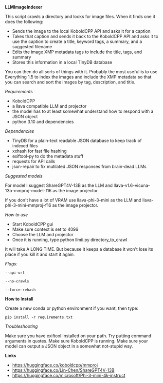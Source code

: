 **LLMImageIndexer**

This script crawls a directory and looks for image files. When it finds one it does the following:

* Sends the image to the local KoboldCPP API and asks it for a caption
* Takes that caption and sends it back to the KoboldCPP API and asks it to use the caption to create a title, keyword tags, a summary, and a suggested filename
* Edits the image XMP metadata tags to include the title, tags, and summary
* Stores this information in a local TinyDB database

You can then do all sorts of things with it. Probably the most useful is to use Everything 1.5 to index the images and include the XMP metadata so that you can search and sort the images by tag, description, and title.

*Requirements*

* KoboldCPP
* a llava compatible LLM and projector
* the model has to at least somewhat understand how to respond with a JSON object
* python 3.10 and dependencies

*Dependencies*

* TinyDB for a plain-text readable JSON database to keep track of indexed files
* xxhash for fast file hashing
* exiftool-py to do the metadata stuff
* requests for API calls
* json-repair to fix mutilated JSON responses from brain-dead LLMs

*Suggested models*

For model I suggest ShareGPT4V-13B as the LLM and llava-v1.6-vicuna-13b-mmproj-model-f16 as the image projector.

If you don't have a lot of VRAM use llava-phi-3-mini as the LLM and llava-phi-3-mini-mmproj-f16 as the image projector.

*How to use*

* Start KoboldCPP gui
* Make sure context is set to 4096 
* Choose the LLM and projector
* Once it is running, type python llmii.py directory_to_crawl

It will take A LONG TIME. But because it keeps a database it won't lose its place if you kill it and start it again.

*Flags:*

```
--api-url

--no-crawls

--force-rehash
```

**How to Install**

Create a new conda or python environment if you want, then type:

```
pip install -r requirements.txt
```

*Troubleshooting*

Make sure you have exiftool installed on your path. Try putting command arguments in quotes. Make sure KoboldCPP is running. Make sure your model can output a JSON object in a somewhat not-stupid way.

**Links**

* https://huggingface.co/koboldcpp/mmproj
* https://huggingface.co/Lin-Chen/ShareGPT4V-13B
* https://huggingface.co/microsoft/Phi-3-mini-4k-instruct   